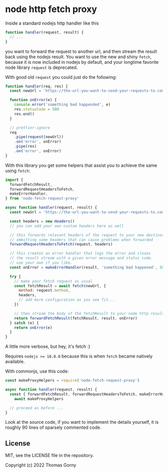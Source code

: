 # node http fetch proxy

Inside a standard nodejs http handler like this

```js
function handler(request, result) {
  // ...
}
```

you want to forward the request to another url, and then stream the result back
using the nodejs result. You want to use the new and shiny `fetch`, because it
is now included in nodejs by default, and your longtime favorite node library
`request` is deprecated.

With good old `request` you could just do the following:

```js
function handler(req, res) {
  const newUrl = 'https://the-url-you-want-to-send-your-requests-to.com'

  function onError(e) {
    console.error('something bad happended', e)
    res.statusCode = 500
    res.end()
  }

  // prettier-ignore
  req
    .pipe(request(newUrl))
    .on('error', onError)
    .pipe(res)
    .on('error', onError)
}
```

With this library you get some helpers that assist you to achieve the same using
`fetch`:

```js
import {
  forwardFetchResult,
  forwardRequestHeadersToFetch,
  makeErrorHandler,
} from 'node-fetch-request-proxy'

async function handler(request, result) {
  const newUrl = 'https://the-url-you-want-to-send-your-requests-to.com'

  const headers = new Headers()
  // you can add your own custom headers here as well

  // this forwards relevant headers of the request to your new destination
  // ommitting some headers that can cause problems when forwarded
  forwardRequestHeadersToFetch(request, headers)

  // this creates an error handler that logs the error and closes
  // the result stream with a given error message and status code.
  // use your own if you like.
  const onError = makeErrorHandler(result, 'something bad happened', 500)

  try {
    // make your fetch request as usual
    const fetchResult = await fetch(newUrl, {
      method: request.method,
      headers,
      // add more configuration as you see fit...
    })

    // then stream the body of the fetchResult to your node http result
    return forwardFetchResult(fetchResult, result, onError)
  } catch (e) {
    return onError(e)
  }
}
```

A little more verbose, but hey, it's fetch :)

Requires `nodejs >= 18.0.0` because this is when `fetch` became natively
available.

With commonjs, use this code:

```js
const makeProxyHelpers = require('node-fetch-request-proxy')

async function handler(request, result) {
  const { forwardFetchResult, forwardRequestHeadersToFetch, makeErrorHandler } =
    await makeProxyHelpers

  // proceed as before ...
}
```

Look at the source code, if you want to implement the details yourself, it is
roughly 90 lines of sparsely commented code.

## License

MIT, see the LICENSE file in the repository.

Copyright (c) 2022 Thomas Gorny
